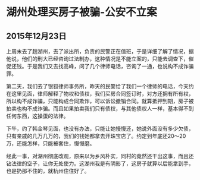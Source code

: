 湖州处理买房子被骗-公安不立案
=======================
2015年12月23日
-----------------------
上周末去了趟湖州，去了派出所，负责的民警正在值班，于是详细了解了情况，据他说，他们的刑大已经咨询过法制办，这种情况是不能立案的，只能去调查下，催促还钱。于是我们又去找高峰，问了几个律师电话，咨询了一通，也说构不成诈骗罪。

第二天，我们去了银狐律师事务所，昨天的民警给了我们一个律师的电话，今天约在这里见面，律师解释了物权和债权，我们买房合同签订时，对方还拥有所有权，所以构不成诈骗，只能构成合同欺诈，可以诉讼撤销合同。就算抵押到期，房子被拍卖也构不成诈骗。而且如果拍卖我们只有债权，与其他债权人一样，基本得不到任何东西，这操蛋的法律。

下午，约了韩金琴见面，也没有办法，只能让她慢慢还，她说外面没有多少欠债，只有亲戚的几万几万的，我们的钱她都拿去开珠宝店了。约定到年底还20～20万，还能怎样，只能被套住，慢慢磨。

经此一事，对湖州彻底改观，原来以为乡风朴实，同村的竟然还干出这事，而且还钻法律的空子，让你无处使力。这湖州我是有阴影了，这房子就算以后能拿到手，也是扔那不住的，就杭州住住好了。